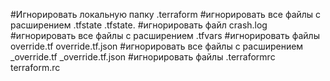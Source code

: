 #Игнорировать локальную папку .terraform
#игнорировать все файлы с расширением .tfstate
                                  .tfstate.
#игнорировать файл crash.log
#игнорировать все файлы с расширением .tfvars
#игнорировать файлы override.tf
                    override.tf.json
#игнорировать все файлы с расширением _override.tf
                                  _override.tf.json
#игнорировать файлы .terraformrc
                     terraform.rc

